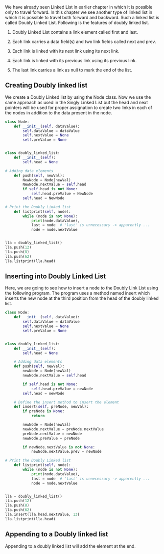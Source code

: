 We have already seen Linked List in earlier chapter in which it is possible only to travel forward. In this chapter we see another type of linked list in which it is possible to travel both forward and backward. Such a linked list is called Doubly Linked List. Following is the features of doubly linked list.

1. Doubly Linked List contains a link element called first and last.

2. Each link carries a data field(s) and two link fields called next and prev.

3. Each link is linked with its next link using its next link.

4. Each link is linked with its previous link using its previous link.

5. The last link carries a link as null to mark the end of the list.

## Creating Doubly linked list

We create a Doubly Linked list by using the Node class. Now we use the same approach as used in the Singly Linked List but the head and next pointers will be used for proper assignation to create two links in each of the nodes in addition to the data present in the node.

```python
class Node:
    def __init__(self, dataValue):
        self.dataValue = dataValue
        self.nextValue = None
        self.preValue = None


class doubly_linked_list:
    def __init__(self):
        self.head = None

# Adding data elements
    def push(self, newVal):
        NewNode = Node(newVal)
        NewNode.nextValue = self.head
        if self.head is not None:
            self.head.preValue = NewNode
        self.head = NewNode

# Print the Doubly Linked list
    def listprint(self, node):
        while (node is not None):
            print(node.dataValue),
            last = node  # 'last' is unnecessary -> apparently ...
            node = node.nextValue


lla = doubly_linked_list()
lla.push(12)
lla.push(8)
lla.push(62)
lla.listprint(lla.head)
```

## Inserting into Doubly Linked List

Here, we are going to see how to insert a node to the Doubly Link List using the following program. The program uses a method named insert which inserts the new node at the third position from the head of the doubly linked list.

```python
class Node:
    def __init__(self, dataValue):
        self.dataValue = dataValue
        self.nextValue = None
        self.preValue = None


class doubly_linked_list:
    def __init__(self):
        self.head = None

    # Adding data elements
    def push(self, newVal):
        newNode = Node(newVal)
        newNode.nextValue = self.head

        if self.head is not None:
            self.head.preValue = newNode
        self.head = newNode

    # Define the insert method to insert the element
    def insert(self, preNode, newVal):
        if preNode is None:
            return

        newNode = Node(newVal)
        newNode.nextValue = preNode.nextValue
        preNode.nextValue = newNode
        newNode.preValue = preNode

        if newNode.nextValue is not None:
            newNode.nextValue.prev = newNode

# Print the Doubly Linked list
    def listprint(self, node):
        while (node is not None):
            print(node.dataValue),
            last = node  # 'last' is unnecessary -> apparently ...
            node = node.nextValue


lla = doubly_linked_list()
lla.push(12)
lla.push(8)
lla.push(62)
lla.insert(lla.head.nextValue, 13)
lla.listprint(lla.head)
```

## Appending to a Doubly linked list

Appending to a doubly linked list will add the element at the end.

```python

```
